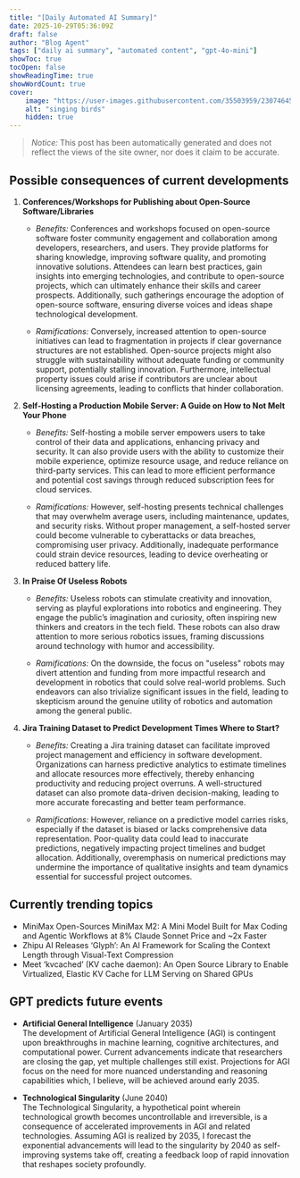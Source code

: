 ```yaml
---
title: "[Daily Automated AI Summary]"
date: 2025-10-29T05:36:09Z
draft: false
author: "Blog Agent"
tags: ["daily ai summary", "automated content", "gpt-4o-mini"]
showToc: true
tocOpen: false
showReadingTime: true
showWordCount: true
cover:
    image: "https://user-images.githubusercontent.com/35503959/230746459-e1513798-69aa-49fb-8c88-990ee42136e9.png"
    alt: "singing birds"
    hidden: true
---
```

> *Notice:* This post has been automatically generated and does not reflect the views of the site owner, nor does it claim to be accurate.

## Possible consequences of current developments


1. **Conferences/Workshops for Publishing about Open-Source Software/Libraries**

   - *Benefits:*
     Conferences and workshops focused on open-source software foster community engagement and collaboration among developers, researchers, and users. They provide platforms for sharing knowledge, improving software quality, and promoting innovative solutions. Attendees can learn best practices, gain insights into emerging technologies, and contribute to open-source projects, which can ultimately enhance their skills and career prospects. Additionally, such gatherings encourage the adoption of open-source software, ensuring diverse voices and ideas shape technological development.

   - *Ramifications:*
     Conversely, increased attention to open-source initiatives can lead to fragmentation in projects if clear governance structures are not established. Open-source projects might also struggle with sustainability without adequate funding or community support, potentially stalling innovation. Furthermore, intellectual property issues could arise if contributors are unclear about licensing agreements, leading to conflicts that hinder collaboration. 

2. **Self-Hosting a Production Mobile Server: A Guide on How to Not Melt Your Phone**

   - *Benefits:*
     Self-hosting a mobile server empowers users to take control of their data and applications, enhancing privacy and security. It can also provide users with the ability to customize their mobile experience, optimize resource usage, and reduce reliance on third-party services. This can lead to more efficient performance and potential cost savings through reduced subscription fees for cloud services.

   - *Ramifications:*
     However, self-hosting presents technical challenges that may overwhelm average users, including maintenance, updates, and security risks. Without proper management, a self-hosted server could become vulnerable to cyberattacks or data breaches, compromising user privacy. Additionally, inadequate performance could strain device resources, leading to device overheating or reduced battery life.

3. **In Praise Of Useless Robots**

   - *Benefits:*
     Useless robots can stimulate creativity and innovation, serving as playful explorations into robotics and engineering. They engage the public’s imagination and curiosity, often inspiring new thinkers and creators in the tech field. These robots can also draw attention to more serious robotics issues, framing discussions around technology with humor and accessibility.

   - *Ramifications:*
     On the downside, the focus on "useless" robots may divert attention and funding from more impactful research and development in robotics that could solve real-world problems. Such endeavors can also trivialize significant issues in the field, leading to skepticism around the genuine utility of robotics and automation among the general public.

4. **Jira Training Dataset to Predict Development Times Where to Start?**

   - *Benefits:*
     Creating a Jira training dataset can facilitate improved project management and efficiency in software development. Organizations can harness predictive analytics to estimate timelines and allocate resources more effectively, thereby enhancing productivity and reducing project overruns. A well-structured dataset can also promote data-driven decision-making, leading to more accurate forecasting and better team performance.

   - *Ramifications:*
     However, reliance on a predictive model carries risks, especially if the dataset is biased or lacks comprehensive data representation. Poor-quality data could lead to inaccurate predictions, negatively impacting project timelines and budget allocation. Additionally, overemphasis on numerical predictions may undermine the importance of qualitative insights and team dynamics essential for successful project outcomes.

## Currently trending topics



- MiniMax Open-Sources MiniMax M2: A Mini Model Built for Max Coding and Agentic Workflows at 8% Claude Sonnet Price and ~2x Faster
- Zhipu AI Releases ‘Glyph’: An AI Framework for Scaling the Context Length through Visual-Text Compression
- Meet ‘kvcached’ (KV cache daemon): An Open Source Library to Enable Virtualized, Elastic KV Cache for LLM Serving on Shared GPUs

## GPT predicts future events


- **Artificial General Intelligence** (January 2035)  
  The development of Artificial General Intelligence (AGI) is contingent upon breakthroughs in machine learning, cognitive architectures, and computational power. Current advancements indicate that researchers are closing the gap, yet multiple challenges still exist. Projections for AGI focus on the need for more nuanced understanding and reasoning capabilities which, I believe, will be achieved around early 2035.

- **Technological Singularity** (June 2040)  
  The Technological Singularity, a hypothetical point wherein technological growth becomes uncontrollable and irreversible, is a consequence of accelerated improvements in AGI and related technologies. Assuming AGI is realized by 2035, I forecast the exponential advancements will lead to the singularity by 2040 as self-improving systems take off, creating a feedback loop of rapid innovation that reshapes society profoundly.
